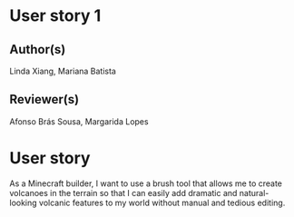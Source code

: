 # User story 1
## Author(s)
Linda Xiang, Mariana Batista
## Reviewer(s)
Afonso Brás Sousa, Margarida Lopes
# User story
As a Minecraft builder, I want to use a brush tool that allows me to create volcanoes in the terrain so that I can easily add dramatic and natural-looking volcanic features to my world without manual and tedious editing.
